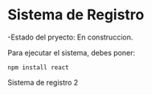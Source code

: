 <h1>Sistema de Registro</h1>

-Estado del pryecto: En construccion.

Para ejecutar el sistema, debes poner:


```npm install react```

Sistema de registro 2

